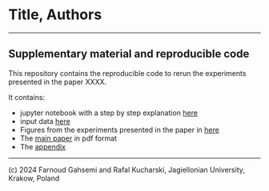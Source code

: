 # Title, Authors

---

## Supplementary material and reproducible code

This repository contains the reproducible code to rerun the experiments presented in the paper XXXX.

It contains:

* jupyter notebook with a step by step explanation [here](https://github.com/Farnoud-G/MaaSSim/blob/Coevolution/docs/AAMAS-2024/csv_results_with_notebook/AAMAS_2024.ipynb)
* input data [here](https://github.com/Farnoud-G/MaaSSim/tree/Coevolution/docs/AAMAS-2024/csv_results_with_notebook)
* Figures from the experiments presented in the paper in [here](https://github.com/Farnoud-G/MaaSSim/tree/Coevolution/docs/AAMAS-2024/Figures)
* The [main paper]() in pdf format
* The [appendix]()

----
(c) 2024 Farnoud Gahsemi and Rafal Kucharski, Jagiellonian University, Krakow, Poland

